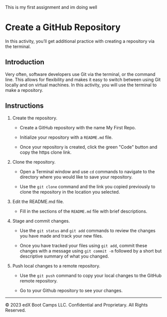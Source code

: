 
This is my first assignment and im doing well

# Create a GitHub Repository

In this activity, you’ll get additional practice with creating a repository via the terminal.

## Introduction

Very often, software developers use Git via the terminal, or the command line. This allows for flexibility and makes it easy to switch between using Git locally and on virtual machines. In this activity, you will use the terminal to make a repository.

## Instructions

1. Create the repository.

    * Create a GitHub repository with the name My First Repo.

    * Initialize your repository with a `README.md` file.

    * Once your repository is created, click the green "Code" button and copy the https clone link.

2. Clone the repository.

    * Open a Terminal window and use `cd` commands to navigate to the directory where you would like to save your repository.

    * Use the `git clone` command and the link you copied previously to clone the repository in the location you selected.

3. Edit the README.md file.

    * Fill in the sections of the `README.md` file with brief descriptions.

4. Stage and commit changes.

    * Use the `git status` and `git add` commands to review the changes you have made and track your new files.

    * Once you have tracked your files using `git add`, commit these changes with a message using `git commit -m` followed by a short but descriptive summary of what you changed.

5. Push local changes to a remote repository.

    * Use the `git push` command to copy your local changes to the GitHub remote repository.

    * Go to your Github repository to see your changes.

---


© 2023 edX Boot Camps LLC. Confidential and Proprietary. All Rights Reserved.
